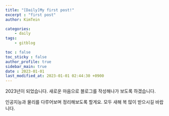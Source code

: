```yaml
---
title: "[Daily]My first post!"
excerpt : "first post"
author: KimTein 

categories: 
    - daily
tags:
    - gitblog

toc : false
toc_sticky : false
author_profile: true
sidebar_main: true  
date : 2023-01-01
last_modified_at: 2023-01-01 02:44:30 +0900
---
```


2023년이 되었습니다. 새로운 마음으로 블로그를 작성해나가 보도록 하겠습니다. 

인공지능과 물리를 다루어보며 정리해보도록 할게요. 모두 새해 복 많이 받으시길 바랍니다.
